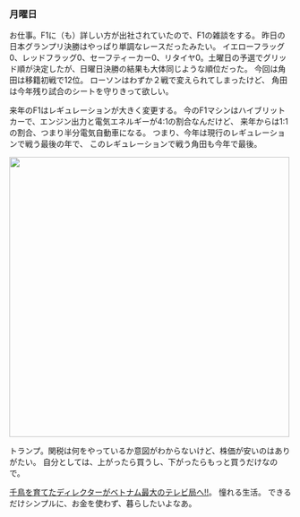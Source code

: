### 月曜日

お仕事。F1に（も）詳しい方が出社されていたので、F1の雑談をする。
昨日の日本グランプリ決勝はやっぱり単調なレースだったみたい。
イエローフラッグ0、レッドフラッグ0、セーフティーカー0、リタイヤ0。土曜日の予選でグリッド順が決定したが、日曜日決勝の結果も大体同じような順位だった。
今回は角田は移籍初戦で12位。
ローソンはわずか２戦で変えられてしまったけど、
角田は今年残り試合のシートを守りきって欲しい。

来年のF1はレギュレーションが大きく変更する。
今のF1マシンはハイブリットカーで、エンジン出力と電気エネルギーが4:1の割合なんだけど、
来年からは1:1の割合、つまり半分電気自動車になる。
つまり、今年は現行のレギュレーションで戦う最後の年で、
このレギュレーションで戦う角田も今年で最後。


<img src="https://i.imgur.com/xaq7HiG.jpeg" width="500">

トランプ。関税は何をやっているか意図がわからないけど、株価が安いのはありがたい。
自分としては、上がったら買うし、下がったらもっと買うだけなので。

[千鳥を育てたディレクターがベトナム最大のテレビ局へ‼](https://www.youtube.com/watch?v=yX0K9UabV_E)。
憧れる生活。
できるだけシンプルに、お金を使わず、暮らしたいよなあ。
